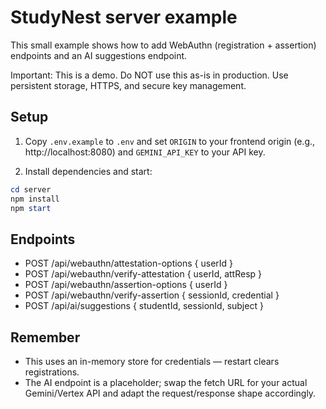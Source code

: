StudyNest server example
========================

This small example shows how to add WebAuthn (registration + assertion) endpoints and an AI suggestions endpoint.

Important: This is a demo. Do NOT use this as-is in production. Use persistent storage, HTTPS, and secure key management.

Setup
-----

1. Copy `.env.example` to `.env` and set `ORIGIN` to your frontend origin (e.g., http://localhost:8080) and `GEMINI_API_KEY` to your API key.

2. Install dependencies and start:

```powershell
cd server
npm install
npm start
```

Endpoints
---------
- POST /api/webauthn/attestation-options { userId }
- POST /api/webauthn/verify-attestation { userId, attResp }
- POST /api/webauthn/assertion-options { userId }
- POST /api/webauthn/verify-assertion { sessionId, credential }
- POST /api/ai/suggestions { studentId, sessionId, subject }

Remember
--------
- This uses an in-memory store for credentials — restart clears registrations.
- The AI endpoint is a placeholder; swap the fetch URL for your actual Gemini/Vertex API and adapt the request/response shape accordingly.

